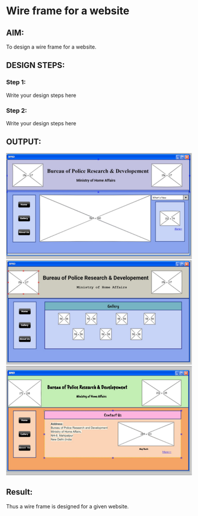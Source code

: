 # Wire frame for a website

## AIM:
To design a wire frame for a website.

## DESIGN STEPS:

### Step 1:
Write your design steps here 

### Step 2:
Write your design steps here

## OUTPUT:
![OUTPUT](https://github.com/charansai0/wireframeproject/blob/main/home.jpeg?RAW=TRUE)
![OUTPUT](https://github.com/charansai0/wireframeproject/blob/main/gallery.jpeg?RAW=TRUE)
![OUTPUT](https://github.com/charansai0/wireframeproject/blob/main/contact.jpeg?RAW=TRUE)


## Result:
Thus a wire frame is designed for a given website.
